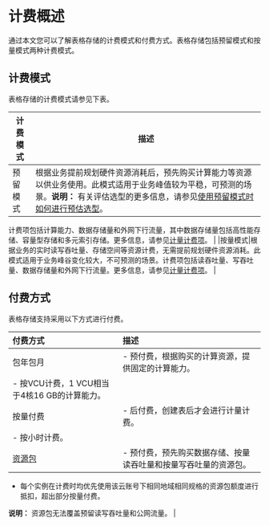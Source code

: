 # 计费概述

通过本文您可以了解表格存储的计费模式和付费方式。表格存储包括预留模式和按量模式两种计费模式。

## 计费模式

表格存储的计费模式请参见下表。

|计费模式|描述|
|----|--|
|预留模式|根据业务提前规划硬件资源消耗后，预先购买计算能力等资源以供业务使用。此模式适用于业务峰值较为平稳，可预测的场景。**说明：** 有关评估选型的更多信息，请参见[使用预留模式时如何进行预估选型]()。

计费项包括计算能力、数据存储量和外网下行流量，其中数据存储量包括高性能存储、容量型存储和多元索引存储。更多信息，请参见[计量计费项]()。 |
|按量模式|根据业务的实时读写吞吐量、存储空间等资源计费，无需提前规划硬件资源消耗。此模式适用于业务峰谷变化较大，不可预测的场景。计费项包括读吞吐量、写吞吐量、数据存储量和外网下行流量。更多信息，请参见[计量计费项]()。 |

## 付费方式

表格存储支持采用以下方式进行付费。

|付费方式|描述|
|:---|:-|
|包年包月|-   预付费，根据购买的计算资源，提供固定的计算能力。
-   按VCU计费，1 VCU相当于4核16 GB的计算能力。 |
|按量付费|-   后付费，创建表后才会进行计量计费。
-   按小时计费。 |
|[资源包](/cn.zh-CN/产品定价/包年包月（资源包）/新购.md)|-   预付费，预先购买数据存储、按量读吞吐量和按量写吞吐量的资源包。
-   每个实例在计费时均优先使用该云账号下相同地域相同规格的资源包额度进行抵扣，超出部分按量付费。

**说明：** 资源包无法覆盖预留读写吞吐量和公网流量。 |

